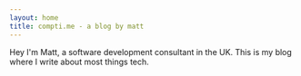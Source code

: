 ```yaml
---
layout: home
title: compti.me - a blog by matt
---
```


Hey I'm Matt, a software development consultant in the UK. This is my blog where
I write about most things tech.
